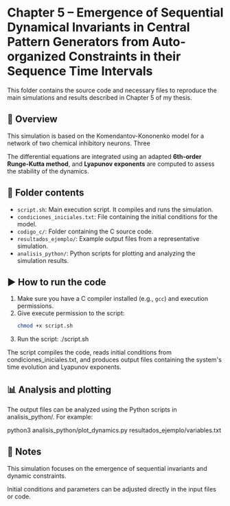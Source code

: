 # Chapter 5 – Emergence of Sequential Dynamical Invariants in Central Pattern Generators from Auto-organized Constraints in their Sequence Time Intervals

This folder contains the source code and necessary files to reproduce the main simulations and results described in Chapter 5 of my thesis.

## 🧠 Overview

This simulation is based on the Komendantov-Kononenko model for a network of two chemical inhibitory neurons. Three 

The differential equations are integrated using an adapted **6th-order Runge-Kutta method**, and **Lyapunov exponents** are computed to assess the stability of the dynamics.

## 📁 Folder contents

- `script.sh`: Main execution script. It compiles and runs the simulation.
- `condiciones_iniciales.txt`: File containing the initial conditions for the model.
- `codigo_c/`: Folder containing the C source code.
- `resultados_ejemplo/`: Example output files from a representative simulation.
- `analisis_python/`: Python scripts for plotting and analyzing the simulation results.

## ▶️ How to run the code

1. Make sure you have a C compiler installed (e.g., `gcc`) and execution permissions.
2. Give execute permission to the script:
   ```bash
   chmod +x script.sh
3. Run the script:
   ./script.sh

The script compiles the code, reads initial conditions from condiciones_iniciales.txt, and produces output files containing the system's time evolution and Lyapunov exponents.

## 📊 Analysis and plotting

The output files can be analyzed using the Python scripts in analisis_python/. For example:

python3 analisis_python/plot_dynamics.py resultados_ejemplo/variables.txt

## 📎 Notes

This simulation focuses on the emergence of sequential invariants and dynamic constraints.

Initial conditions and parameters can be adjusted directly in the input files or code.